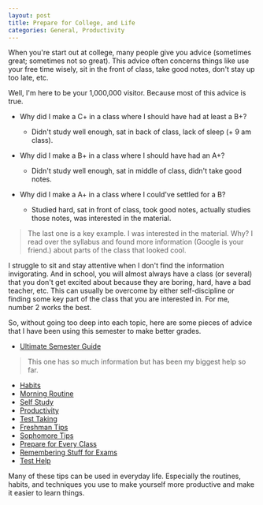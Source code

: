 ```yaml
---
layout: post
title: Prepare for College, and Life
categories: General, Productivity
---
```


When you're start out at college, many people give you advice (sometimes great; sometimes not so great). This advice often concerns things like use your free time wisely, sit in the front of class, take good notes, don't stay up too late, etc.

Well, I'm here to be your 1,000,000 visitor. Because most of this advice is true.

<!--end of excerpt-->

- Why did I make a C+ in a class where I should have had at least a B+?
    - Didn't study well enough, sat in back of class, lack of sleep (+ 9 am class).

- Why did I make a B+ in a class where I should have had an A+?
    - Didn't study well enough, sat in middle of class, didn't take good notes.

- Why did I make a A+ in a class where I could've settled for a B?
    - Studied hard, sat in front of class, took good notes, actually studies those notes, was interested in the material.

> The last one is a key example. I was interested in the material. Why? I read over the syllabus and found more information (Google is your friend.) about parts of the class that looked cool.

I struggle to sit and stay attentive when I don't find the information invigorating. And in school, you will almost always have a class (or several) that you don't get excited about because they are boring, hard, have a bad teacher, etc. This can usually be overcome by either self-discipline or finding some key part of the class that you are interested in. For me, number 2 works the best.

So, without going too deep into each topic, here are some pieces of advice that I have been using this semester to make better grades.

- [Ultimate Semester Guide](http://www.wtfprofessor.com/the-ultimate-guide-to-kicking-ass-next-semester/)

> This one has so much information but has been my biggest help so far.

- [Habits](http://collegeinfogeek.com/habitrpg-review/)
- [Morning Routine](http://collegeinfogeek.com/morning-routine/)
- [Self Study](http://collegeinfogeek.com/self-study/)
- [Productivity](http://collegeinfogeek.com/productivity-hacks/)
- [Test Taking](http://collegeinfogeek.com/revision-test-taking-tips/)
- [Freshman Tips](http://collegeinfogeek.com/42-things-i-learned-freshman-year/)
- [Sophomore Tips](http://collegeinfogeek.com/27-college-tips-i-learned-sophomore-year/)
- [Prepare for Every Class](http://www.wtfprofessor.com/brain-dump/)
- [Remembering Stuff for Exams](http://www.wtfprofessor.com/how-not-to-blank-on-exam-problems-the-practice-of-active-recall/)
- [Test Help](http://www.wtfprofessor.com/i-feel-like-i-understand-everything-until/)

Many of these tips can be used in everyday life. Especially the routines, habits, and techniques you use to make yourself more productive and make it easier to learn things.